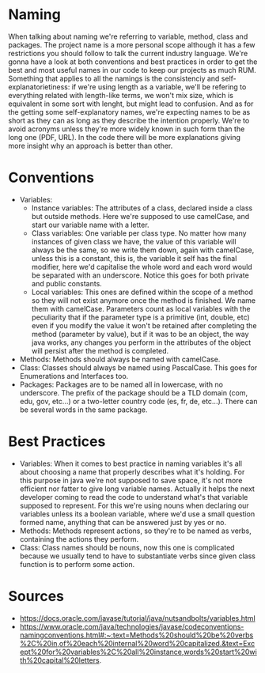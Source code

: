 # Naming

When talking about naming we're referring to variable, method, class and packages. The project name is a more personal scope although it has a few restrictions you should follow to talk the current industry language.
We're gonna have a look at both conventions and best practices in order to get the best and most useful names in our code to keep our projects as much RUM.
Something that applies to all the namings is the consistenciy and self-explanatorietiness: if we're using length as a variable, we'll be refering to everything related with length-like terms, we won't mix size, which is equivalent in some sort with lenght, but might lead to confusion. And as for the getting some self-explanatory names, we're expecting names to be as short as they can as long as they describe the intention properly. We're to avoid acronyms unless they're more widely known in such form than the long one (PDF, URL).
In the code there will be more explanations giving more insight why an approach is better than other.

# Conventions
- Variables: 
	- Instance variables: The attributes of a class, declared inside a class but outside methods. Here we're supposed to use camelCase, and start our variable name with a letter.
	- Class variables: One variable per class type. No matter how many instances of given class we have, the value of this variable will always be the same, so we write them down, again with camelCase, unless this is a constant, this is, the variable it self has the final modifier, here we'd capitalise the whole word and each word would be separated with an underscore. Notice this goes for both private and public constants.
	- Local variables: This ones are defined within the scope of a method so they will not exist anymore once the method is finished. We name them with camelCase. Parameters count as local variables with the peculiarity that if the parameter type is a primitive (int, double, etc) even if you modify the value it won't be retained after completing the method (parameter by value), but if it was to be an object, the way java works, any changes you perform in the attributes of the object will persist after the method is completed.
- Methods: Methods should always be named with camelCase.
- Class: Classes should always be named using PascalCase. This goes for Enumerations and Interfaces too.
- Packages: Packages are to be named all in lowercase, with no underscore. The prefix of the package should be a TLD domain (com, edu, gov, etc...) or a two-letter country code (es, fr, de, etc...). There can be several words in the same package.

# Best Practices

- Variables: When it comes to best practice in naming variables it's all about choosing a name that properly describes what it's holding. For this purpose in java we're not supposed to save space, it's not more efficient nor fatter to give long variable names. Actually it helps the next developer coming to read the code to understand what's that variable supposed to represent. For this we're using nouns when declaring our variables unless its a boolean variable, where we'd use a small question formed name, anything that can be answered just by yes or no.
- Methods: Methods represent actions, so they're to be named as verbs, containing the actions they perform.
- Class: Class names should be nouns, now this one is complicated because we usually tend to have to substantiate verbs since given class function is to perform some action.


# Sources
- https://docs.oracle.com/javase/tutorial/java/nutsandbolts/variables.html
- https://www.oracle.com/java/technologies/javase/codeconventions-namingconventions.html#:~:text=Methods%20should%20be%20verbs%2C%20in,of%20each%20internal%20word%20capitalized.&text=Except%20for%20variables%2C%20all%20instance,words%20start%20with%20capital%20letters.